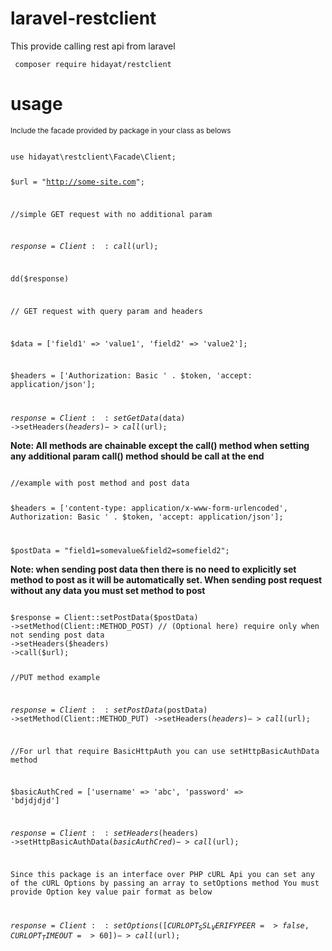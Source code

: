 # laravel-restclient
This  provide  calling rest api from laravel

<code> composer require hidayat/restclient </code>

# usage 
<small>Include the facade provided by package in your class as belows</small>
 
<code> 
use hidayat\restclient\Facade\Client; 

$url = "http://some-site.com";

//simple GET request with no additional param

$response = Client::call($url);

dd($response)

// GET request with  query param and headers


$data = ['field1' => 'value1', 'field2' => 'value2'];

$headers = ['Authorization: Basic ' . $token, 'accept: application/json'];


$response = Client::setGetData($data)
->setHeaders($headers)
->call($url);
</code>

<b>Note: All methods are chainable except the call() method when setting any additional param call() method should be call at the end</b>

<code>
//example with post method and post data

$headers = ['content-type: application/x-www-form-urlencoded', Authorization: Basic ' . $token, 'accept: application/json'];

$postData = "field1=somevalue&field2=somefield2";
</code>

<b>Note: when sending post data then there is no need to explicitly set method to post as it will be automatically set.
 When sending post request without any data you must set method to post
</b>

<code>
$response = Client::setPostData($postData)
->setMethod(Client::METHOD_POST) // (Optional here) require only when not sending post data
->setHeaders($headers)
->call($url);

//PUT method example

$response = Client::setPostData($postData)
->setMethod(Client::METHOD_PUT) 
->setHeaders($headers)
->call($url);

//For url that require BasicHttpAuth you can use setHttpBasicAuthData method

$basicAuthCred = ['username' => 'abc', 'password' => 'bdjdjdjd']

$response = Client::setHeaders($headers)
->setHttpBasicAuthData($basicAuthCred)
->call($url);

Since this package is an interface over PHP cURL Api you can set any of the cURL Options by passing an array to setOptions method
You must provide Option key value pair format as below
 
 $response = Client::setOptions([
 CURLOPT_SSL_VERIFYPEER => false, 
 CURLOPT_TIMEOUT => 60
 ])
 ->call($url);
</code>
